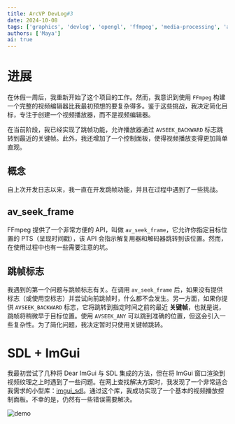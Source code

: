 ```yaml
---
title: ArcVP DevLog#3
date: 2024-10-08
tags: ['graphics', 'devlog', 'opengl', 'ffmpeg', 'media-processing', 'arcvp']
authors: ['Maya']
ai: true
---
```


# 进展

在休假一周后，我重新开始了这个项目的工作。然而，我意识到使用 `FFmpeg` 构建一个完整的视频编辑器比我最初预想的要复杂得多。鉴于这些挑战，我决定简化目标，专注于创建一个视频播放器，而不是视频编辑器。

在当前阶段，我已经实现了跳帧功能，允许播放器通过 `AVSEEK_BACKWARD` 标志跳转到最近的关键帧。此外，我还增加了一个控制面板，使得视频播放变得更加简单直观。

## 概念

自上次开发日志以来，我一直在开发跳帧功能，并且在过程中遇到了一些挑战。

## av_seek_frame

FFmpeg 提供了一个非常方便的 API，叫做 `av_seek_frame`，它允许你指定目标位置的 PTS（呈现时间戳），该 API 会指示解复用器和解码器跳转到该位置。然而，在使用过程中也有一些需要注意的坑。

## 跳帧标志

我遇到的第一个问题与跳帧标志有关。在调用 `av_seek_frame` 后，如果没有提供标志（或使用空标志）并尝试向前跳帧时，什么都不会发生。另一方面，如果你提供 `AVSEEK_BACKWARD` 标志，它将跳转到指定时间之前的最近 **关键帧**，也就是说，跳帧将稍微早于目标位置。使用 `AVSEEK_ANY` 可以跳到准确的位置，但这会引入一些复杂性。为了简化问题，我决定暂时只使用关键帧跳转。

# SDL + ImGui

我最初尝试了几种将 Dear ImGui 与 SDL 集成的方法，但在将 ImGui 窗口渲染到视频纹理之上时遇到了一些问题。在网上查找解决方案时，我发现了一个非常适合我需求的小型库：[imgui_sdl](https://github.com/Tyyppi77/imgui_sdl)。通过这个库，我成功实现了一个基本的视频播放控制面板。不幸的是，仍然有一些错误需要解决。

![demo](/devlog/devlog3-demostrate.png)

